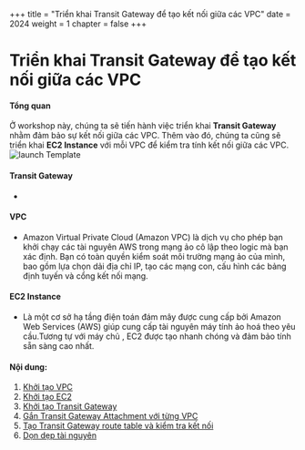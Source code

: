+++
title = "Triển khai Transit Gateway để tạo kết nối giữa các VPC"
date = 2024
weight = 1
chapter = false
+++

# Triển khai Transit Gateway để tạo kết nối giữa các VPC

#### Tổng quan

Ở workshop này, chúng ta sẽ tiến hành việc triển khai **Transit Gateway** nhằm đảm bảo sự kết nối giữa các VPC. 
Thêm vào đó, chúng ta cũng sẽ triển khai **EC2 Instance** với mỗi VPC để kiểm tra tính kết nối giữa các VPC.
![launch Template](/images/graph.png)
<!-- them hinh graph -->
#### Transit Gateway
- 
#### VPC
- Amazon Virtual Private Cloud (Amazon VPC) là dịch vụ cho phép bạn khởi chạy các tài nguyên AWS trong mạng ảo cô lập theo logic mà bạn xác định. Bạn có toàn quyền kiểm soát môi trường mạng ảo của mình, bao gồm lựa chọn dải địa chỉ IP, tạo các mạng con, cấu hình các bảng định tuyến và cổng kết nối mạng.
#### EC2 Instance
- Là một cơ sở hạ tầng điện toán đám mây được cung cấp bởi Amazon Web Services (AWS) giúp cung cấp tài nguyên máy tính ảo hoá theo yêu cầu.Tương tự với máy chủ , EC2 được tạo nhanh chóng và đảm bảo tính sẵn sàng cao nhất.
#### Nội dung:
1. [Khởi tạo VPC](1-VPC)
2. [Khởi tạo EC2](2-EC2)
3. [Khởi tạo Transit Gateway](3-Transit%20Gateway)
4. [Gắn Transit Gateway Attachment với từng VPC](4-Transit%20Gateway%20Attachment) 
5. [Tạo Transit Gateway route table và kiểm tra kết nối ](5-Transit%20Gateway%20route%20table)
6. [Dọn dẹp tài nguyên](6-Clean%20up)
